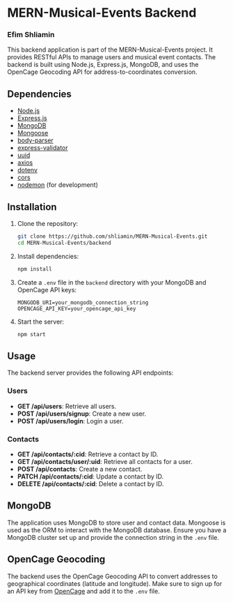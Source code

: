 # MERN-Musical-Events Backend

### Efim Shliamin

This backend application is part of the MERN-Musical-Events project. It provides RESTful APIs to manage users and musical event contacts. The backend is built using Node.js, Express.js, MongoDB, and uses the OpenCage Geocoding API for address-to-coordinates conversion.

## Dependencies

- [Node.js](https://nodejs.org/)
- [Express.js](https://expressjs.com/)
- [MongoDB](https://www.mongodb.com/)
- [Mongoose](https://mongoosejs.com/)
- [body-parser](https://www.npmjs.com/package/body-parser)
- [express-validator](https://express-validator.github.io/)
- [uuid](https://www.npmjs.com/package/uuid)
- [axios](https://www.npmjs.com/package/axios)
- [dotenv](https://www.npmjs.com/package/dotenv)
- [cors](https://www.npmjs.com/package/cors)
- [nodemon](https://www.npmjs.com/package/nodemon) (for development)

## Installation

1. Clone the repository:
    ```bash
    git clone https://github.com/shliamin/MERN-Musical-Events.git
    cd MERN-Musical-Events/backend
    ```

2. Install dependencies:
    ```bash
    npm install
    ```

3. Create a `.env` file in the `backend` directory with your MongoDB and OpenCage API keys:
    ```env
    MONGODB_URI=your_mongodb_connection_string
    OPENCAGE_API_KEY=your_opencage_api_key
    ```

4. Start the server:
    ```bash
    npm start
    ```

## Usage

The backend server provides the following API endpoints:

### Users

- **GET /api/users**: Retrieve all users.
- **POST /api/users/signup**: Create a new user.
- **POST /api/users/login**: Login a user.

### Contacts

- **GET /api/contacts/:cid**: Retrieve a contact by ID.
- **GET /api/contacts/user/:uid**: Retrieve all contacts for a user.
- **POST /api/contacts**: Create a new contact.
- **PATCH /api/contacts/:cid**: Update a contact by ID.
- **DELETE /api/contacts/:cid**: Delete a contact by ID.

## MongoDB

The application uses MongoDB to store user and contact data. Mongoose is used as the ORM to interact with the MongoDB database. Ensure you have a MongoDB cluster set up and provide the connection string in the `.env` file.

## OpenCage Geocoding

The backend uses the OpenCage Geocoding API to convert addresses to geographical coordinates (latitude and longitude). Make sure to sign up for an API key from [OpenCage](https://opencagedata.com/) and add it to the `.env` file.

